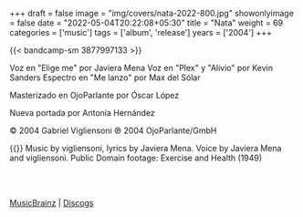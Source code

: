 +++
draft = false
image = "img/covers/nata-2022-800.jpg"
showonlyimage = false
date = "2022-05-04T20:22:08+05:30"
title = "Nata"
weight = 69
categories = ['music']
tags = ['album', 'release']
years = ['2004']
+++


<!--more-->

{{< bandcamp-sm 3877997133 >}}





Voz en "Elige me" por Javiera Mena
Voz en "Plex" y "Alivio" por Kevin Sanders
Espectro en "Me lanzo" por Max del Sólar


Masterizado en OjoParlante por Óscar López

Nueva portada por Antonia Hernández

© 2004 Gabriel Vigliensoni ℗ 2004 OjoParlante/GmbH



{{<youtube-custom id="CNaXSnHpZpI" autoplay="false" width="200px" height="200px" color="white" modestbranding="1">}}
Music by vigliensoni, lyrics by Javiera Mena. 
Voice by Javiera Mena and vigliensoni. 
Public Domain footage: Exercise and Health (1949)

<br><br>

[MusicBrainz](https://musicbrainz.org/release-group/9a570fb6-bb83-44fb-a423-9dbd634cada0) | [Discogs](https://www.discogs.com/Gabriel-Vigliensoni-Nata/release/3528903)